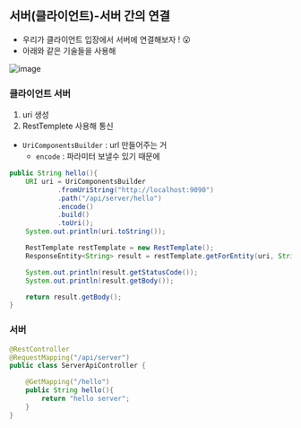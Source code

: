 ## 서버(클라이언트)-서버 간의 연결
- 우리가 클라이언트 입장에서 서버에 연결해보자 ! 😮
- 아래와 같은 기술들을  사용해

![image](https://user-images.githubusercontent.com/61215550/154416195-2dcbd95e-93fb-48c5-840f-6f1547a891b3.png)

### 클라이언트 서버
1. uri 생성
2. RestTemplete 사용해 통신

- `UriComponentsBuilder` : url 만들어주는 거
  - `encode` : 파라미터 보낼수 있기 때문에

```java
public String hello(){
    URI uri = UriComponentsBuilder
            .fromUriString("http://localhost:9090")
            .path("/api/server/hello")
            .encode()
            .build()
            .toUri();
    System.out.println(uri.toString());

    RestTemplate restTemplate = new RestTemplate();
    ResponseEntity<String> result = restTemplate.getForEntity(uri, String.class);

    System.out.println(result.getStatusCode());
    System.out.println(result.getBody());

    return result.getBody();
}
```

### 서버

```java
@RestController
@RequestMapping("/api/server")
public class ServerApiController {

    @GetMapping("/hello")
    public String hello(){
        return "hello server";
    }
}
```


